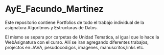 # AyE_Facundo_Martinez
Este repositorio contiene Portfolios de todo el trabajo individual de la asignatura Algoritmos y Estructuras de Datos.

El mismo se separa por carpetas de Unidad Tematica, al igual que lo hace la WebAsignatura con el curso.
Allí se iran agregando diferentes trabajos, projectos en JAVA, pesudocodigos, imagenes, manuscritos,links etc.

